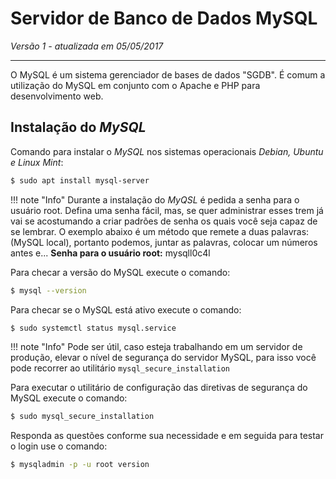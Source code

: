 Servidor de Banco de Dados MySQL
================================

_Versão 1 - atualizada em 05/05/2017_

-----

O MySQL é um sistema gerenciador de bases de dados "SGDB". É comum a utilização do MySQL em conjunto com o Apache e PHP para desenvolvimento web.

## Instalação do _MySQL_

Comando para instalar o _MySQL_ nos sistemas operacionais _Debian, Ubuntu e Linux Mint_:

```bash
$ sudo apt install mysql-server
```

!!! note "Info"
	Durante a instalação do _MyQSL_ é pedida a senha para o usuário root. Defina uma senha fácil, mas, se quer administrar esses trem já vai se acostumando a criar padrões de senha os quais você seja capaz de se lembrar.
	O exemplo abaixo é um método que remete a duas palavras: (MySQL local), portanto podemos, juntar as palavras, colocar um números antes e...
	**Senha para o usuário root:** mysqll0c4l

Para checar a versão do MySQL execute o comando:

```bash
$ mysql --version
```

Para checar se o MySQL está ativo execute o comando:

```bash
$ sudo systemctl status mysql.service
```

!!! note "Info"
	Pode ser útil, caso esteja trabalhando em um servidor de produção, elevar o nível de segurança do servidor MySQL, para isso você pode recorrer ao utilitário `mysql_secure_installation`

Para executar o utilitário de configuração das diretivas de segurança do MySQL execute o comando:

```bash
$ sudo mysql_secure_installation
```

Responda as questões conforme sua necessidade e em seguida para testar o login use o comando:

```bash
$ mysqladmin -p -u root version
```
